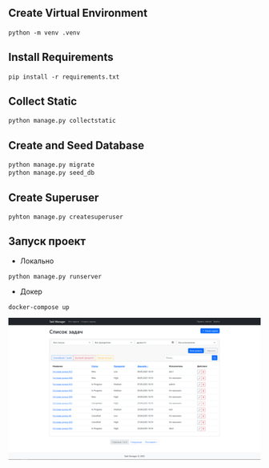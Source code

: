 ## Create Virtual Environment
```
python -m venv .venv
```

## Install Requirements
```
pip install -r requirements.txt
```

## Collect Static
```
python manage.py collectstatic
```

## Create and Seed Database
```
python manage.py migrate
python manage.py seed_db
```

## Create Superuser
```
pyhton manage.py createsuperuser
```

## Запуск проект
- Локально 
```
python manage.py runserver
```

- Докер 
```
docker-compose up
```


![app view](app_view.png)
